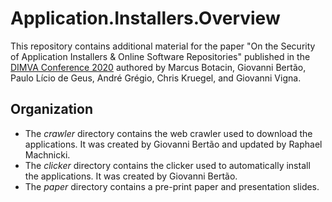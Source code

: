 # Application.Installers.Overview

This repository contains additional material for the paper "On the Security of Application Installers \& Online Software Repositories" published in the [DIMVA Conference 2020](https://dimva2020.campus.ciencias.ulisboa.pt/) authored by Marcus Botacin, Giovanni Bertão, Paulo Lício de Geus, André Grégio, Chris Kruegel, and Giovanni Vigna.

## Organization

* The *crawler* directory contains the web crawler used to download the applications. It was created by Giovanni Bertão and updated by Raphael Machnicki.
* The *clicker* directory contains the clicker used to automatically install the applications. It was created by Giovanni Bertão.
* The *paper* directory contains a pre-print paper and presentation slides.
